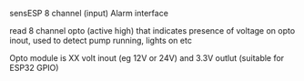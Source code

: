 sensESP 8 channel (input) Alarm interface

read 8 channel opto (active high) that indicates presence of voltage on opto inout,
used to detect pump running, lights on etc

Opto module is XX volt inout (eg 12V or 24V) and 3.3V outlut (suitable for ESP32 GPIO) 
